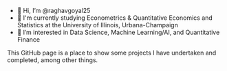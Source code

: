 - 👋 Hi, I’m @raghavgoyal25
- 🧐 I'm currently studying Econometrics & Quantitative Economics and Statistics at the University of Illinois, Urbana-Champaign
- 👀 I’m interested in Data Science, Machine Learning/AI, and Quantitative Finance

This GitHub page is a place to show some projects I have undertaken and completed, among other things.
